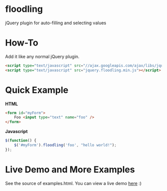 floodling
=========

jQuery plugin for auto-filling and selecting values

# How-To

Add it like any normal jQuery plugin.

```html
<script type="text/javascript" src="//ajax.googleapis.com/ajax/libs/jquery/1.8.1/jquery.min.js"></script>
<script type="text/javascript" src="jquery.floodling.min.js"></script>
```

# Quick Example

**HTML**
```html
<form id="myForm">
	Foo <input type="text" name="foo" />
</form>
```

**Javascript**
```javascript
$(function() {
	$('#myForm').floodling('foo', "hello world!");
});
```

# Live Demo and More Examples

See the source of examples.html. You can view a live demo <a href="http://hyubs.dotgeek.org/floodling/">here</a> :)